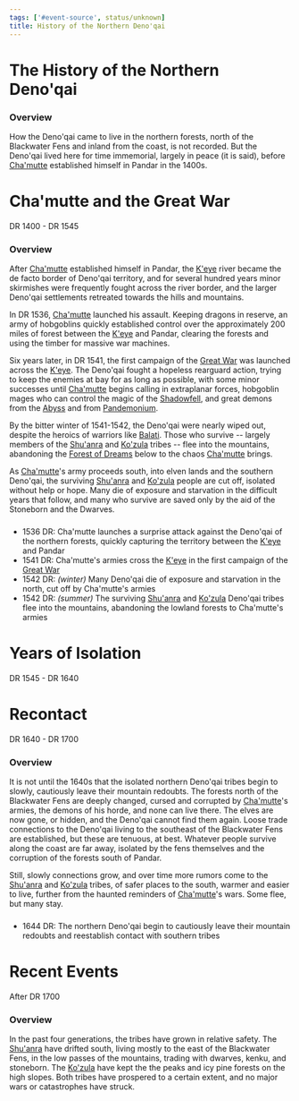 ```yaml
---
tags: ['#event-source', status/unknown]
title: History of the Northern Deno'qai
---
```

# The History of the Northern Deno'qai


### Overview
How the Deno'qai came to live in the northern forests, north of the Blackwater Fens and inland from the coast, is not recorded. But the Deno'qai lived here for time immemorial, largely in peace (it is said), before [Cha'mutte](<../people/extraplanar-powers/cha-mutte.md>) established himself in Pandar in the 1400s. 

# Cha'mutte and the Great War
DR 1400 - DR 1545

### Overview
After [Cha'mutte](<../people/extraplanar-powers/cha-mutte.md>) established himself in Pandar, the [K'eye](<../gazetteer/far-north/k-eye.md>) river became the de facto border of Deno'qai territory, and for several hundred years minor skirmishes were frequently fought across the river border, and the larger Deno'qai settlements retreated towards the hills and mountains. 

In DR 1536, [Cha'mutte](<../people/extraplanar-powers/cha-mutte.md>) launched his assault. Keeping dragons in reserve, an army of hobgoblins quickly established control over the approximately 200 miles of forest between the [K'eye](<../gazetteer/far-north/k-eye.md>) and Pandar, clearing the forests and using the timber for massive war machines.

Six years later, in DR 1541, the first campaign of the [Great War](<../events/1500s/great-war.md>) was launched across the [K'eye](<../gazetteer/far-north/k-eye.md>). The Deno'qai fought a hopeless rearguard action, trying to keep the enemies at bay for as long as possible, with some minor successes until [Cha'mutte](<../people/extraplanar-powers/cha-mutte.md>) begins calling in extraplanar forces, hobgoblin mages who can control the magic of the [Shadowfell](<../cosmology/multiverse/echo-realms/shadowfell/shadowfell.md>), and great demons from the [Abyss](<../cosmology/multiverse/spiritual-realms/primal-realms/abyss.md>) and from [Pandemonium](<../cosmology/multiverse/spiritual-realms/primal-realms/pandemonium.md>).

By the bitter winter of 1541-1542, the Deno'qai were nearly wiped out, despite the heroics of warriors like [Balati](<../people/historical-figures/balati.md>). Those who survive -- largely members of the [Shu'anra](<../groups/deno-qai/northern-tribes/shu-anra.md>) and [Ko'zula](<../groups/deno-qai/northern-tribes/ko-zula.md>) tribes -- flee into the mountains, abandoning the [Forest of Dreams](<../gazetteer/chasa-nahadi-watershed/forest-of-dreams.md>) below to the chaos [Cha'mutte](<../people/extraplanar-powers/cha-mutte.md>) brings.

As [Cha'mutte](<../people/extraplanar-powers/cha-mutte.md>)'s army proceeds south, into elven lands and the southern Deno'qai, the surviving [Shu'anra](<../groups/deno-qai/northern-tribes/shu-anra.md>) and [Ko'zula](<../groups/deno-qai/northern-tribes/ko-zula.md>) people are cut off, isolated without help or hope. Many die of exposure and starvation in the difficult years that follow, and many who survive are saved only by the aid of the Stoneborn and the Dwarves.

###
- 1536 DR: Cha'mutte launches a surprise attack against the Deno'qai of the northern forests, quickly capturing the territory between the [K'eye](<../gazetteer/far-north/k-eye.md>) and Pandar
- 1541 DR: Cha'mutte's armies cross the [K'eye](<../gazetteer/far-north/k-eye.md>) in the first campaign of the [Great War](<../events/1500s/great-war.md>)
- 1542 DR: *(winter)* Many Deno'qai die of exposure and starvation in the north, cut off by Cha'mutte's armies
- 1542 DR: *(summer)* The surviving [Shu'anra](<../groups/deno-qai/northern-tribes/shu-anra.md>) and [Ko'zula](<../groups/deno-qai/northern-tribes/ko-zula.md>) Deno'qai tribes flee into the mountains, abandoning the lowland forests to Cha'mutte's armies
# Years of Isolation
DR 1545 - DR 1640

# Recontact
DR 1640 - DR 1700
### Overview
It is not until the 1640s that the isolated northern Deno'qai tribes begin to slowly, cautiously leave their mountain redoubts. The forests north of the Blackwater Fens are deeply changed, cursed and corrupted by [Cha'mutte](<../people/extraplanar-powers/cha-mutte.md>)'s armies, the demons of his horde, and none can live there. The elves are now gone, or hidden, and the Deno'qai cannot find them again. Loose trade connections to the Deno'qai living to the southeast of the Blackwater Fens are established, but these are tenuous, at best. Whatever people survive along the coast are far away, isolated by the fens themselves and the corruption of the forests south of Pandar.

Still, slowly connections grow, and over time more rumors come to the [Shu'anra](<../groups/deno-qai/northern-tribes/shu-anra.md>) and [Ko'zula](<../groups/deno-qai/northern-tribes/ko-zula.md>) tribes, of safer places to the south, warmer and easier to live, further from the haunted reminders of [Cha'mutte](<../people/extraplanar-powers/cha-mutte.md>)'s wars. Some flee, but many stay.

###
- 1644 DR: The northern Deno'qai begin to cautiously leave their mountain redoubts and reestablish contact with southern tribes

# Recent Events
After DR 1700
### Overview
In the past four generations, the tribes have grown in relative safety. The [Shu'anra](<../groups/deno-qai/northern-tribes/shu-anra.md>) have drifted south, living mostly to the east of the Blackwater Fens, in the low passes of the mountains, trading with dwarves, kenku, and stoneborn. The [Ko'zula](<../groups/deno-qai/northern-tribes/ko-zula.md>) have kept the the peaks and icy pine forests on the high slopes. Both tribes have prospered to a certain extent, and no major wars or catastrophes have struck.